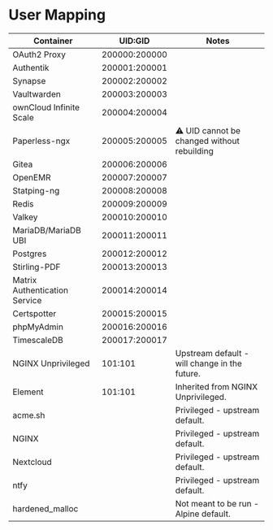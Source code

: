 # User Mapping

| Container                      | UID:GID          | Notes                                         |
|--------------------------------|------------------|-----------------------------------------------|
| OAuth2 Proxy                   | 200000:200000    |                                               |
| Authentik                      | 200001:200001    |                                               |
| Synapse                        | 200002:200002    |                                               |
| Vaultwarden                    | 200003:200003    |                                               |
| ownCloud Infinite Scale        | 200004:200004    |                                               |
| Paperless-ngx                  | 200005:200005    | ⚠️ UID cannot be changed without rebuilding   |
| Gitea                          | 200006:200006    |                                               |
| OpenEMR                        | 200007:200007    |                                               |
| Statping-ng                    | 200008:200008    |                                               |
| Redis                          | 200009:200009    |                                               |
| Valkey                         | 200010:200010    |                                               |
| MariaDB/MariaDB UBI            | 200011:200011    |                                               |
| Postgres                       | 200012:200012    |                                               |
| Stirling-PDF                   | 200013:200013    |                                               |
| Matrix Authentication Service  | 200014:200014    |                                               |
| Certspotter                    | 200015:200015    |                                               |
| phpMyAdmin                     | 200016:200016    |                                               |
| TimescaleDB                    | 200017:200017    |                                               |
| NGINX Unprivileged             | 101:101          | Upstream default - will change in the future. |
| Element                        | 101:101          | Inherited from NGINX Unprivileged.            |
| acme.sh                        |                  | Privileged - upstream default.                |
| NGINX                          |                  | Privileged - upstream default.                |
| Nextcloud                      |                  | Privileged - upstream default.                |
| ntfy                           |                  | Privileged - upstream default.                |
| hardened_malloc                |                  | Not meant to be run - Alpine default.         |

